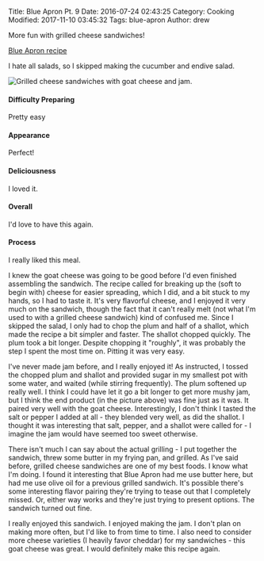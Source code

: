 Title: Blue Apron Pt. 9
Date: 2016-07-24 02:43:25
Category: Cooking
Modified: 2017-11-10 03:45:32
Tags: blue-apron
Author: drew

More fun with grilled cheese sandwiches!

[Blue Apron recipe](https://www.blueapron.com/recipes/grilled-goat-cheese-plum-jam-sandwiches-with-endive-marinated-cucumber-salad)

I hate all salads,
so I skipped making the cucumber and endive salad.

<img src="{static}/media/cooking/grilled_cheese_goat_cheese.jpg"
     alt="Grilled cheese sandwiches with goat cheese and jam."/>

#### Difficulty Preparing
Pretty easy

#### Appearance
Perfect!

#### Deliciousness
I loved it.

#### Overall
I'd love to have this again.

#### Process
I really liked this meal.

I knew the goat cheese was going to be good before I'd even finished assembling the sandwich.
The recipe called for breaking up the
(soft to begin with)
cheese for easier spreading,
which I did,
and a bit stuck to my hands,
so I had to taste it.
It's very flavorful cheese,
and I enjoyed it very much on the sandwich,
though the fact that it can't really melt
(not what I'm used to with a grilled cheese sandwich)
kind of confused me.
Since I skipped the salad,
I only had to chop the plum and half of a shallot,
which made the recipe a bit simpler and faster.
The shallot chopped quickly.
The plum took a bit longer.
Despite chopping it "roughly",
it was probably the step I spent the most time on.
Pitting it was very easy.

I've never made jam before,
and I really enjoyed it!
As instructed,
I tossed the chopped plum and shallot and provided sugar in my smallest pot with some water,
and waited
(while stirring frequently).
The plum softened up really well.
I think I could have let it go a bit longer to get more mushy jam,
but I think the end product
(in the picture above)
was fine just as it was.
It paired very well with the goat cheese.
Interestingly,
I don't think I tasted the salt or pepper I
added at all -
they blended very well,
as did the shallot.
I thought it was
interesting that salt,
pepper,
and a shallot were called for -
I imagine the jam would have seemed too sweet otherwise.

There isn't much I can say about the actual grilling -
I put together the sandwich,
threw some butter in my frying pan,
and grilled.
As I've said before,
grilled cheese sandwiches are one of my best foods.
I know what I'm doing.
I found it interesting that Blue Apron had me use butter here,
but had me use olive oil for a previous grilled sandwich.
It's possible there's some interesting flavor pairing they're trying to tease out that I completely missed.
Or,
either way works and they're just trying to present options.
The sandwich turned out fine.

I really enjoyed this sandwich.
I enjoyed making the jam.
I don't plan on making more often,
but I'd like to from time to time.
I also need to consider more cheese varieties
(I heavily favor cheddar)
for my sandwiches -
this goat cheese was great.
I would definitely make this recipe again.
